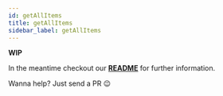 ```yaml
---
id: getAllItems
title: getAllItems
sidebar_label: getAllItems
---
```


**WIP**

In the meantime checkout our **[README](https://github.com/mCodex/react-native-sensitive-info#methods)** for further information.

Wanna help? Just send a PR 😉